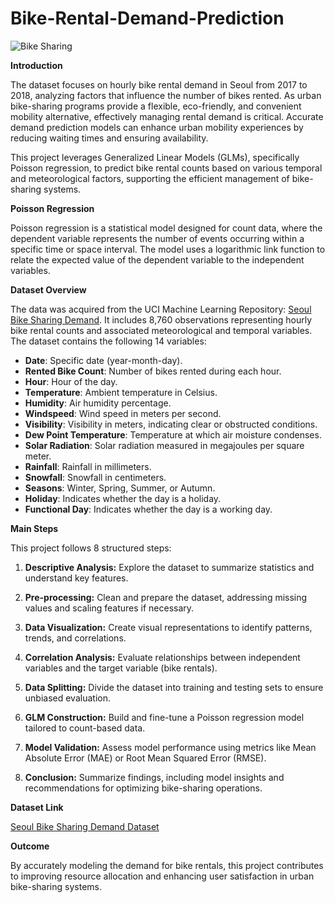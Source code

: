 # Bike-Rental-Demand-Prediction

![Bike Sharing](https://your-image-link-here.com/example.png)

**Introduction**

The dataset focuses on hourly bike rental demand in Seoul from 2017 to 2018, analyzing factors that influence the number of bikes rented. As urban bike-sharing programs provide a flexible, eco-friendly, and convenient mobility alternative, effectively managing rental demand is critical. Accurate demand prediction models can enhance urban mobility experiences by reducing waiting times and ensuring availability.

This project leverages Generalized Linear Models (GLMs), specifically Poisson regression, to predict bike rental counts based on various temporal and meteorological factors, supporting the efficient management of bike-sharing systems.

**Poisson Regression**

Poisson regression is a statistical model designed for count data, where the dependent variable represents the number of events occurring within a specific time or space interval. The model uses a logarithmic link function to relate the expected value of the dependent variable to the independent variables.

**Dataset Overview**

The data was acquired from the UCI Machine Learning Repository: [Seoul Bike Sharing Demand](https://archive.ics.uci.edu/dataset/560/seoul+bike+sharing+demand). It includes 8,760 observations representing hourly bike rental counts and associated meteorological and temporal variables. The dataset contains the following 14 variables:

- **Date**: Specific date (year-month-day).
- **Rented Bike Count**: Number of bikes rented during each hour.
- **Hour**: Hour of the day.
- **Temperature**: Ambient temperature in Celsius.
- **Humidity**: Air humidity percentage.
- **Windspeed**: Wind speed in meters per second.
- **Visibility**: Visibility in meters, indicating clear or obstructed conditions.
- **Dew Point Temperature**: Temperature at which air moisture condenses.
- **Solar Radiation**: Solar radiation measured in megajoules per square meter.
- **Rainfall**: Rainfall in millimeters.
- **Snowfall**: Snowfall in centimeters.
- **Seasons**: Winter, Spring, Summer, or Autumn.
- **Holiday**: Indicates whether the day is a holiday.
- **Functional Day**: Indicates whether the day is a working day.

**Main Steps**

This project follows 8 structured steps:

1. **Descriptive Analysis:** Explore the dataset to summarize statistics and understand key features.
   
2. **Pre-processing:** Clean and prepare the dataset, addressing missing values and scaling features if necessary.

3. **Data Visualization:** Create visual representations to identify patterns, trends, and correlations.

4. **Correlation Analysis:** Evaluate relationships between independent variables and the target variable (bike rentals).

5. **Data Splitting:** Divide the dataset into training and testing sets to ensure unbiased evaluation.

6. **GLM Construction:** Build and fine-tune a Poisson regression model tailored to count-based data.

7. **Model Validation:** Assess model performance using metrics like Mean Absolute Error (MAE) or Root Mean Squared Error (RMSE).

8. **Conclusion:** Summarize findings, including model insights and recommendations for optimizing bike-sharing operations.

**Dataset Link**

[Seoul Bike Sharing Demand Dataset](https://archive.ics.uci.edu/dataset/560/seoul+bike+sharing+demand)

**Outcome**

By accurately modeling the demand for bike rentals, this project contributes to improving resource allocation and enhancing user satisfaction in urban bike-sharing systems.

